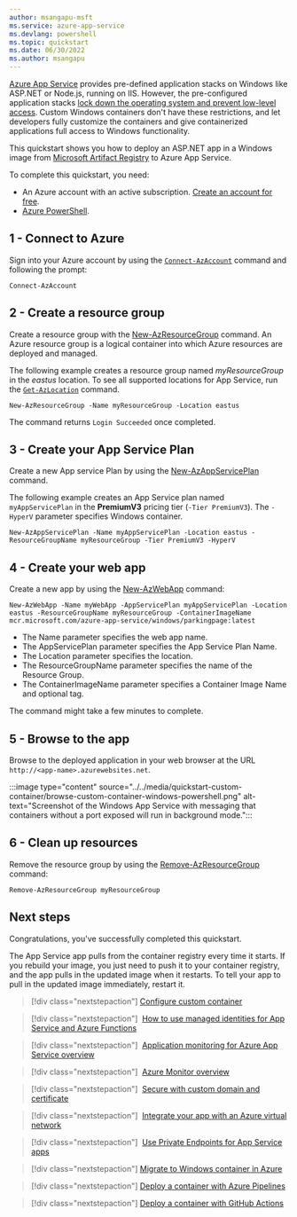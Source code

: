 ```yaml
---
author: msangapu-msft
ms.service: azure-app-service
ms.devlang: powershell
ms.topic: quickstart
ms.date: 06/30/2022
ms.author: msangapu
---
```


[Azure App Service](../../overview.md) provides pre-defined application stacks on Windows like ASP.NET or Node.js, running on IIS. However, the pre-configured application stacks [lock down the operating system and prevent low-level access](../../operating-system-functionality.md). Custom Windows containers don't have these restrictions, and let developers fully customize the containers and give containerized applications full access to Windows functionality. 

This quickstart shows you how to deploy an ASP.NET app in a Windows image from [Microsoft Artifact Registry](https://mcr.microsoft.com/) to Azure App Service. 

To complete this quickstart, you need:

- An Azure account with an active subscription. [Create an account for free](https://azure.microsoft.com/free/dotnet).
- <a href="/powershell/azure/install-az-ps" target="_blank">Azure PowerShell</a>.

## 1 - Connect to Azure

Sign into your Azure account by using the [`Connect-AzAccount`](/powershell/module/az.accounts/connect-azaccount) command and following the prompt:

```azurepowershell-interactive
Connect-AzAccount
```

## 2 - Create a resource group

Create a resource group with the [New-AzResourceGroup](/powershell/module/az.resources/new-azresourcegroup) command. An Azure resource group is a logical container into which Azure resources are deployed and managed.

The following example creates a resource group named *myResourceGroup* in the *eastus* location. To see all supported locations for App Service, run the [`Get-AzLocation`](/powershell/module/az.resources/get-azlocation) command.


```azurepowershell-interactive
New-AzResourceGroup -Name myResourceGroup -Location eastus
```
The command returns `Login Succeeded` once completed.

## 3 - Create your App Service Plan

Create a new App service Plan by using the [New-AzAppServicePlan](/powershell/module/az.websites/new-azappserviceplan) command.

The following example creates an App Service plan named `myAppServicePlan` in the **PremiumV3** pricing tier (`-Tier PremiumV3`). The `-HyperV` parameter specifies Windows container.

```azurepowershell-interactive
New-AzAppServicePlan -Name myAppServicePlan -Location eastus -ResourceGroupName myResourceGroup -Tier PremiumV3 -HyperV
```

## 4 - Create your web app

Create a new app by using the [New-AzWebApp](/powershell/module/az.websites/new-azwebapp) command:

```azurepowershell-interactive
New-AzWebApp -Name myWebApp -AppServicePlan myAppServicePlan -Location eastus -ResourceGroupName myResourceGroup -ContainerImageName mcr.microsoft.com/azure-app-service/windows/parkingpage:latest
```

- The Name parameter specifies the web app name.
- The AppServicePlan parameter specifies the App Service Plan Name.
- The Location parameter specifies the location.
- The ResourceGroupName parameter specifies the name of the Resource Group.
- The ContainerImageName parameter specifies a Container Image Name and optional tag.

The command might take a few minutes to complete. 

## 5 - Browse to the app

Browse to the deployed application in your web browser at the URL `http://<app-name>.azurewebsites.net`.

:::image type="content" source="../../media/quickstart-custom-container/browse-custom-container-windows-powershell.png" alt-text="Screenshot of the Windows App Service with messaging that containers without a port exposed will run in background mode.":::

## 6 - Clean up resources

Remove the resource group by using the [Remove-AzResourceGroup](/powershell/module/az.resources/remove-azresourcegroup) command:

```azurepowershell-interactive
Remove-AzResourceGroup myResourceGroup
```

## Next steps

Congratulations, you've successfully completed this quickstart.

The App Service app pulls from the container registry every time it starts. If you rebuild your image, you just need to push it to your container registry, and the app pulls in the updated image when it restarts. To tell your app to pull in the updated image immediately, restart it.

> [!div class="nextstepaction"]
> [Configure custom container](../../configure-custom-container.md)

> [!div class="nextstepaction"]
> [How to use managed identities for App Service and Azure Functions](../../overview-managed-identity.md)

> [!div class="nextstepaction"]
> [Application monitoring for Azure App Service overview](/azure/azure-monitor/app/azure-web-apps)

> [!div class="nextstepaction"]
> [Azure Monitor overview](/azure/azure-monitor/overview)

> [!div class="nextstepaction"]
> [Secure with custom domain and certificate](../../tutorial-secure-domain-certificate.md)

> [!div class="nextstepaction"]
> [Integrate your app with an Azure virtual network](../../overview-vnet-integration.md)

> [!div class="nextstepaction"]
> [Use Private Endpoints for App Service apps](../../networking/private-endpoint.md)

> [!div class="nextstepaction"]
> [Migrate to Windows container in Azure](../../tutorial-custom-container.md)

> [!div class="nextstepaction"]
> [Deploy a container with Azure Pipelines](../../deploy-container-azure-pipelines.md)

> [!div class="nextstepaction"]
> [Deploy a container with GitHub Actions](../../deploy-container-github-action.md)

